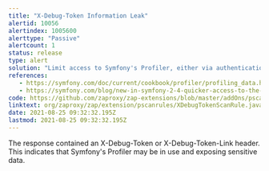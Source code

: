 ```yaml
---
title: "X-Debug-Token Information Leak"
alertid: 10056
alertindex: 1005600
alerttype: "Passive"
alertcount: 1
status: release
type: alert
solution: "Limit access to Symfony's Profiler, either via authentication/authorization or limiting inclusion of the header to specific clients (by IP, etc.)."
references:
   - https://symfony.com/doc/current/cookbook/profiler/profiling_data.html
   - https://symfony.com/blog/new-in-symfony-2-4-quicker-access-to-the-profiler-when-working-on-an-api
code: https://github.com/zaproxy/zap-extensions/blob/master/addOns/pscanrules/src/main/java/org/zaproxy/zap/extension/pscanrules/XDebugTokenScanRule.java
linktext: org/zaproxy/zap/extension/pscanrules/XDebugTokenScanRule.java
date: 2021-08-25 09:32:32.195Z
lastmod: 2021-08-25 09:32:32.195Z
---
```

The response contained an X-Debug-Token or X-Debug-Token-Link header. This indicates that Symfony's Profiler may be in use and exposing sensitive data.
